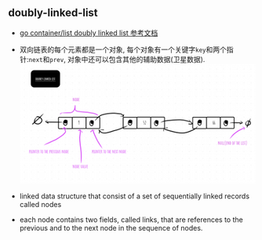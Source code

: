 ## doubly-linked-list

- [go container/list doubly linked list 参考文档](https://pkg.go.dev/container/list@go1.19.3)

- 双向链表的每个元素都是一个对象, 每个对象有一个关键字`key`和两个指针:`next`和`prev`, 对象中还可以包含其他的辅助数据(卫星数据).
![img.png](../images/doubly-linked-list.png)

- linked data structure that consist of a set of sequentially linked records called nodes
- each node contains two fields, called links, that are references to the previous and to the next node in the sequence of nodes.

